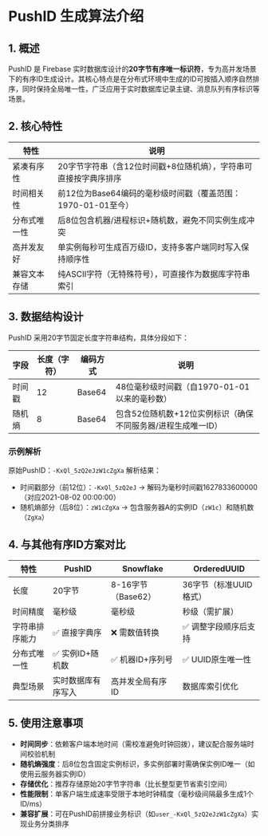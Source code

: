# PushID 生成算法介绍

## 1. 概述
PushID 是 Firebase 实时数据库设计的**20字节有序唯一标识符**，专为高并发场景下的有序ID生成设计。其核心特点是在分布式环境中生成的ID可按插入顺序自然排序，同时保持全局唯一性，广泛应用于实时数据库记录主键、消息队列有序标识等场景。

## 2. 核心特性
| 特性                | 说明                                                                 |
|---------------------|----------------------------------------------------------------------|
| 紧凑有序性          | 20字节字符串（含12位时间戳+8位随机熵），字符串可直接按字典序排序     |
| 时间相关性          | 前12位为Base64编码的毫秒级时间戳（覆盖范围：1970-01-01至今）          |
| 分布式唯一性        | 后8位包含机器/进程标识+随机数，避免不同实例生成冲突                   |
| 高并发友好          | 单实例每秒可生成百万级ID，支持多客户端同时写入保持顺序性               |
| 兼容文本存储        | 纯ASCII字符（无特殊符号），可直接作为数据库字符串索引                 |

## 3. 数据结构设计
PushID 采用20字节固定长度字符串结构，具体分段如下：

| 字段       | 长度（字符） | 编码方式       | 说明                                                                 |
|------------|--------------|----------------|----------------------------------------------------------------------|
| 时间戳     | 12           | Base64         | 48位毫秒级时间戳（自1970-01-01以来的毫秒数）                         |
| 随机熵     | 8            | Base64         | 包含52位随机数+12位实例标识（确保不同服务器/进程生成唯一ID）          |

### 示例解析
原始PushID：`-KxQl_5zQ2eJzW1cZgXa`
解析结果：
- 时间戳部分（前12位）：`-KxQl_5zQ2eJ` → 解码为毫秒时间戳1627833600000（对应2021-08-02 00:00:00）
- 随机熵部分（后8位）：`zW1cZgXa` → 包含服务器A的实例ID（`zW1c`）和随机数（`ZgXa`）

## 4. 与其他有序ID方案对比
| 特性                | PushID               | Snowflake            | OrderedUUID            |
|---------------------|----------------------|----------------------|------------------------|
| 长度                | 20字节               | 8-16字节（Base62）   | 36字节（标准UUID格式）  |
| 时间精度            | 毫秒级               | 毫秒级               | 秒级（需扩展）          |
| 字符串排序能力      | ✅ 直接字典序         | ❌ 需数值转换         | ✅ 调整字段顺序后支持    |
| 分布式唯一性        | ✅ 实例ID+随机数      | ✅ 机器ID+序列号      | ✅ UUID原生唯一性       |
| 典型场景            | 实时数据库有序写入   | 高并发全局有序ID     | 数据库索引优化          |

## 5. 使用注意事项
- **时间同步**：依赖客户端本地时间（需校准避免时钟回拨），建议配合服务端时间校验机制
- **随机熵强度**：后8位包含固定实例标识，多实例部署时需确保实例ID唯一（如使用云服务器实例ID）
- **存储优化**：推荐存储原始20字节字符串（比长整型更节省索引空间）
- **性能限制**：单客户端生成速率受限于本地时钟精度（毫秒级间隔最多生成1个ID/ms）
- **兼容扩展**：可在PushID前拼接业务标识（如`user_-KxQl_5zQ2eJzW1cZgXa`）实现业务分类排序
